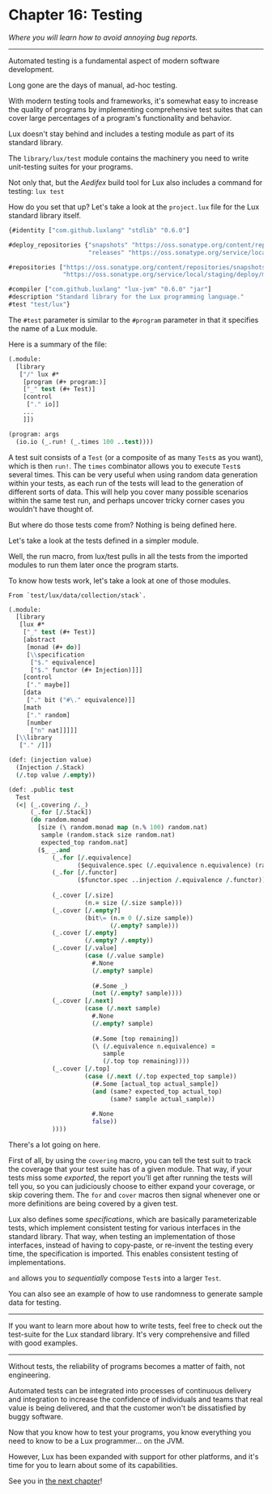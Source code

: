 # Chapter 16: Testing

_Where you will learn how to avoid annoying bug reports._

---

Automated testing is a fundamental aspect of modern software development.

Long gone are the days of manual, ad-hoc testing.

With modern testing tools and frameworks, it's somewhat easy to increase the quality of programs by implementing comprehensive test suites that can cover large percentages of a program's functionality and behavior.

Lux doesn't stay behind and includes a testing module as part of its standard library.

The `library/lux/test` module contains the machinery you need to write unit-testing suites for your programs.

Not only that, but the _Aedifex_ build tool for Lux also includes a command for testing: `lux test`

How do you set that up?
Let's take a look at the `project.lux` file for the Lux standard library itself.

```clojure
{#identity ["com.github.luxlang" "stdlib" "0.6.0"]

#deploy_repositories {"snapshots" "https://oss.sonatype.org/content/repositories/snapshots/"
                      "releases" "https://oss.sonatype.org/service/local/staging/deploy/maven2/"}

#repositories ["https://oss.sonatype.org/content/repositories/snapshots/"
               "https://oss.sonatype.org/service/local/staging/deploy/maven2/"]

#compiler ["com.github.luxlang" "lux-jvm" "0.6.0" "jar"]
#description "Standard library for the Lux programming language."
#test "test/lux"}
```

The `#test` parameter is similar to the `#program` parameter in that it specifies the name of a Lux module.

Here is a summary of the file:

```clojure
(.module:
  [library
   ["/" lux #*
    [program (#+ program:)]
    ["_" test (#+ Test)]
    [control
     ["." io]]
    ...
    ]])

(program: args
  (io.io (_.run! (_.times 100 ..test))))

```

A test suit consists of a `Test` (or a composite of as many `Test`s as you want), which is then `run!`.
The `times` combinator allows you to execute `Test`s several times.
This can be very useful when using random data generation within your tests, as each run of the tests will lead to the generation of different sorts of data.
This will help you cover many possible scenarios within the same test run, and perhaps uncover tricky corner cases you wouldn't have thought of.

But where do those tests come from?
Nothing is being defined here.

Let's take a look at the tests defined in a simpler module.

Well, the run macro, from lux/test pulls in all the tests from the imported modules to run them later once the program starts.

To know how tests work, let's take a look at one of those modules.

	From `test/lux/data/collection/stack`.

```clojure
(.module:
  [library
   [lux #*
    ["_" test (#+ Test)]
    [abstract
     [monad (#+ do)]
     [\\specification
      ["$." equivalence]
      ["$." functor (#+ Injection)]]]
    [control
     ["." maybe]]
    [data
     ["." bit ("#\." equivalence)]]
    [math
     ["." random]
     [number
      ["n" nat]]]]]
  [\\library
   ["." /]])

(def: (injection value)
  (Injection /.Stack)
  (/.top value /.empty))

(def: .public test
  Test
  (<| (_.covering /._)
      (_.for [/.Stack])
      (do random.monad
        [size (\ random.monad map (n.% 100) random.nat)
         sample (random.stack size random.nat)
         expected_top random.nat]
        ($_ _.and
            (_.for [/.equivalence]
                   ($equivalence.spec (/.equivalence n.equivalence) (random.stack size random.nat)))
            (_.for [/.functor]
                   ($functor.spec ..injection /.equivalence /.functor))
            
            (_.cover [/.size]
                     (n.= size (/.size sample)))
            (_.cover [/.empty?]
                     (bit\= (n.= 0 (/.size sample))
                            (/.empty? sample)))
            (_.cover [/.empty]
                     (/.empty? /.empty))
            (_.cover [/.value]
                     (case (/.value sample)
                       #.None
                       (/.empty? sample)
                       
                       (#.Some _)
                       (not (/.empty? sample))))
            (_.cover [/.next]
                     (case (/.next sample)
                       #.None
                       (/.empty? sample)
                       
                       (#.Some [top remaining])
                       (\ (/.equivalence n.equivalence) =
                          sample
                          (/.top top remaining))))
            (_.cover [/.top]
                     (case (/.next (/.top expected_top sample))
                       (#.Some [actual_top actual_sample])
                       (and (same? expected_top actual_top)
                            (same? sample actual_sample))
                       
                       #.None
                       false))
            ))))

```

There's a lot going on here.

First of all, by using the `covering` macro, you can tell the test suit to track the coverage that your test suite has of a given module.
That way, if your tests miss some _exported_, the report you'll get after running the tests will tell you, so you can judiciously choose to either expand your coverage, or skip covering them.
The `for` and `cover` macros then signal whenever one or more definitions are being covered by a given test.

Lux also defines some _specifications_, which are basically parameterizable tests, which implement consistent testing for various interfaces in the standard library.
That way, when testing an implementation of those interfaces, instead of having to copy-paste, or re-invent the testing every time, the specification is imported.
This enables consistent testing of implementations.

`and` allows you to _sequentially_ compose `Test`s into a larger `Test`.

You can also see an example of how to use randomness to generate sample data for testing.

---

If you want to learn more about how to write tests, feel free to check out the test-suite for the Lux standard library.
It's very comprehensive and filled with good examples.

---

Without tests, the reliability of programs becomes a matter of faith, not engineering.

Automated tests can be integrated into processes of continuous delivery and integration to increase the confidence of individuals and teams that real value is being delivered, and that the customer won't be dissatisfied by buggy software.

Now that you know how to test your programs, you know everything you need to know to be a Lux programmer... on the JVM.

However, Lux has been expanded with support for other platforms, and it's time for you to learn about some of its capabilities.

See you in [the next chapter](chapter_17.md)!

